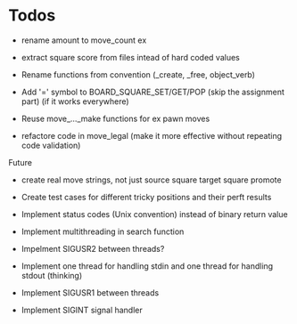 # Todos
* rename amount to move_count ex
* extract square score from files intead of hard coded values
* Rename functions from convention (_create, _free, object_verb)
* Add '=' symbol to BOARD_SQUARE_SET/GET/POP (skip the assignment part) (if it works everywhere)
* Reuse move_..._make functions for ex pawn moves

* refactore code in move_legal (make it more effective without repeating code validation)

Future
* create real move strings, not just source square target square promote
* Create test cases for different tricky positions and their perft results

* Implement status codes (Unix convention) instead of binary return value
* Implement multithreading in search function
* Impelment SIGUSR2 between threads?
* Implement one thread for handling stdin and one thread for handling stdout (thinking)
* Implement SIGUSR1 between threads
* Implement SIGINT signal handler
